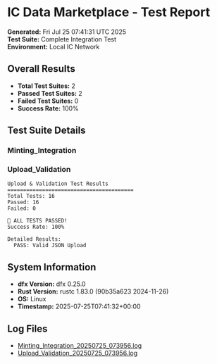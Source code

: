 # IC Data Marketplace - Test Report

**Generated:** Fri Jul 25 07:41:31 UTC 2025  
**Test Suite:** Complete Integration Test  
**Environment:** Local IC Network  

## Overall Results

- **Total Test Suites:** 2
- **Passed Test Suites:** 2
- **Failed Test Suites:** 0
- **Success Rate:** 100%

## Test Suite Details

### Minting_Integration


### Upload_Validation

```
Upload & Validation Test Results
========================================
Total Tests: 16
Passed: 16
Failed: 0

🎉 ALL TESTS PASSED!
Success Rate: 100%

Detailed Results:
  PASS: Valid JSON Upload
```


## System Information

- **dfx Version:** dfx 0.25.0
- **Rust Version:** rustc 1.83.0 (90b35a623 2024-11-26)
- **OS:** Linux
- **Timestamp:** 2025-07-25T07:41:32+00:00

## Log Files

- [Minting_Integration_20250725_073956.log](./Minting_Integration_20250725_073956.log)
- [Upload_Validation_20250725_073956.log](./Upload_Validation_20250725_073956.log)
